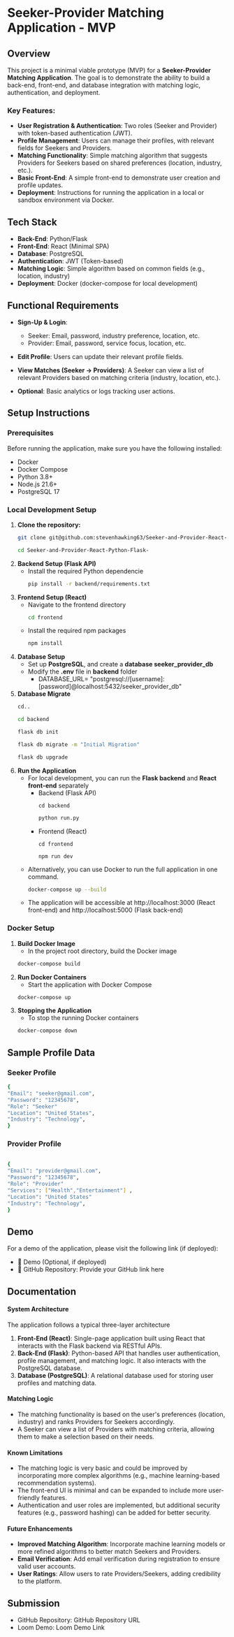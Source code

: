 # Seeker-Provider Matching Application - MVP

## Overview

This project is a minimal viable prototype (MVP) for a **Seeker-Provider Matching Application**. The goal is to demonstrate the ability to build a back-end, front-end, and database integration with matching logic, authentication, and deployment.

### Key Features:

- **User Registration & Authentication**: Two roles (Seeker and Provider) with token-based authentication (JWT).
- **Profile Management**: Users can manage their profiles, with relevant fields for Seekers and Providers.
- **Matching Functionality**: Simple matching algorithm that suggests Providers for Seekers based on shared preferences (location, industry, etc.).
- **Basic Front-End**: A simple front-end to demonstrate user creation and profile updates.
- **Deployment**: Instructions for running the application in a local or sandbox environment via Docker.

## Tech Stack

- **Back-End**: Python/Flask
- **Front-End**: React (Minimal SPA)
- **Database**: PostgreSQL
- **Authentication**: JWT (Token-based)
- **Matching Logic**: Simple algorithm based on common fields (e.g., location, industry)
- **Deployment**: Docker (docker-compose for local development)

## Functional Requirements

- **Sign-Up & Login**:
  - Seeker: Email, password, industry preference, location, etc.
  - Provider: Email, password, service focus, location, etc.
- **Edit Profile**: Users can update their relevant profile fields.

- **View Matches (Seeker → Providers)**: A Seeker can view a list of relevant Providers based on matching criteria (industry, location, etc.).

- **Optional**: Basic analytics or logs tracking user actions.

## Setup Instructions

### Prerequisites

Before running the application, make sure you have the following installed:

- Docker
- Docker Compose
- Python 3.8+
- Node.js 21.6+
- PostgreSQL 17

### Local Development Setup

1. **Clone the repository:**
   ```bash
   git clone git@github.com:stevenhawking63/Seeker-and-Provider-React-Python-Flask-.git
   ```
   ```bash
   cd Seeker-and-Provider-React-Python-Flask-
   ```
2. **Backend Setup (Flask API)**
   - Install the required Python dependencie
     ```bash
     pip install -r backend/requirements.txt
     ```
3. **Frontend Setup (React)**
   - Navigate to the frontend directory
     ```bash
     cd frontend
     ```
   - Install the required npm packages
     ```bash
     npm install
     ```
4. **Database Setup**
   - Set up **PostgreSQL**, and create a **database seeker_provider_db**
   - Modify the **.env** file in **backend** folder
     - DATABASE_URL= "postgresql://[username]:[password]@localhost:5432/seeker_provider_db"
5. **Database Migrate**
   ```bash
   cd..
   ```
   ```bash
   cd backend
   ```
   ```bash
   flask db init
   ```
   ```bash
   flask db migrate -m "Initial Migration"
   ```
   ```bash
   flask db upgrade
   ```
6. **Run the Application**
   - For local development, you can run the **Flask backend** and **React front-end** separately
     - Backend (Flask API)
       ```
       cd backend
       ```
       ```bash
       python run.py
       ```
     - Frontend (React)
       ```
       cd frontend
       ```
       ```
       npm run dev
       ```
   - Alternatively, you can use Docker to run the full application in one command.
     ```bash
     docker-compose up --build
     ```
   - The application will be accessible at http://localhost:3000 (React front-end) and http://localhost:5000 (Flask back-end)

### Docker Setup

1. **Build Docker Image**
   - In the project root directory, build the Docker image
   ```bash
   docker-compose build
   ```
2. **Run Docker Containers**
   - Start the application with Docker Compose
   ```bash
   docker-compose up
   ```
3. **Stopping the Application**
   - To stop the running Docker containers
   ```bash
   docker-compose down
   ```

## Sample Profile Data

### Seeker Profile

```bash
{
"Email": "seeker@gmail.com",
"Password": "12345678",
"Role": "Seeker"
"Location": "United States",
"Industry": "Technology",
}
```

### Provider Profile

```bash

{
"Email": "provider@gmail.com",
"Password": "12345678",
"Role": "Provider"
"Services": ["Health","Entertainment"] ,
"Location": "United States"
"Industry": "Technology",
}
```

## Demo

For a demo of the application, please visit the following link (if deployed):

- 🎥 Demo (Optional, if deployed)
- 🔗 GitHub Repository: Provide your GitHub link here

## Documentation

#### System Architecture

The application follows a typical three-layer architecture

1. **Front-End (React)**: Single-page application built using React that interacts with the Flask backend via RESTful APIs.
2. **Back-End (Flask)**: Python-based API that handles user authentication, profile management, and matching logic. It also interacts with the PostgreSQL database.
3. **Database (PostgreSQL)**: A relational database used for storing user profiles and matching data.

#### Matching Logic

- The matching functionality is based on the user's preferences (location, industry) and ranks Providers for Seekers accordingly.
- A Seeker can view a list of Providers with matching criteria, allowing them to make a selection based on their needs.

#### Known Limitations

- The matching logic is very basic and could be improved by incorporating more complex algorithms (e.g., machine learning-based recommendation systems).
- The front-end UI is minimal and can be expanded to include more user-friendly features.
- Authentication and user roles are implemented, but additional security features (e.g., password hashing) can be added for better security.

#### Future Enhancements

- **Improved Matching Algorithm**: Incorporate machine learning models or more refined algorithms to better match Seekers and Providers.
- **Email Verification**: Add email verification during registration to ensure valid user accounts.
- **User Ratings**: Allow users to rate Providers/Seekers, adding credibility to the platform.

## Submission

- GitHub Repository: GitHub Repository URL
- Loom Demo: Loom Demo Link
